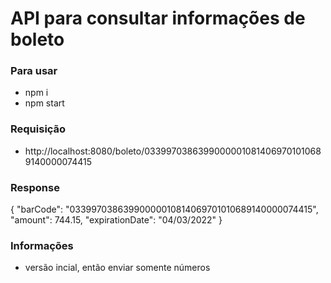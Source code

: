 # API para consultar informações de boleto

### Para usar
- npm i
- npm start

### Requisição
- http://localhost:8080/boleto/03399703863990000010814069701010689140000074415

### Response
{
	"barCode": "03399703863990000010814069701010689140000074415",
	"amount": 744.15,
	"expirationDate": "04/03/2022"
}

### Informações
- versão incial, então enviar somente números

